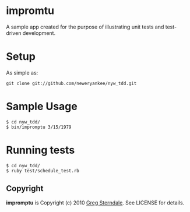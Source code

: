 impromtu
===========

A sample app created for the purpose of illustrating unit tests and test-driven development.

Setup
============

As simple as:

    git clone git://github.com/neweryankee/nyw_tdd.git

Sample Usage
============

    $ cd nyw_tdd/
    $ bin/impromptu 3/15/1979

Running tests
============

    $ cd nyw_tdd/
    $ ruby test/schedule_test.rb

Copyright
---------

**impromptu** is Copyright (c) 2010 [Greg Sterndale](http://gregsterndale.com). See LICENSE for details.

